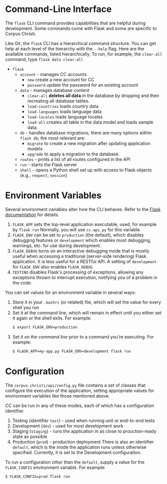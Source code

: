 # Command-Line Interface

The `flask` CLI command provides capabilities that are
helpful during development.
Some commands come with Flask
and some are specific to Corpus Christi.

Like Git, the `flask` CLI has a hierarchical command structure.
You can get help at each level of the hierarchy
with the `--help` flag.
Here are the available commands, 
listed hierarchically.
To run, for example, the `clear-all` command,
type `flask data clear-all`

- `flask`
    - `account` - manages CC accounts
        - `new` create a new account for CC
        - `password` update the password for an existing account
    - `data` - manages database content
        - `clear-all` **deletes all data** in the database by dropping and then recreating all database tables.
        - `load-countries` loads country data
        - `load-languages` loads language data
        - `load-locales` loads language locales
        - `load-all` creates all table in the data model and loads sample data.
    - `db` - handles database migrations; there are many options within `flask db`; the most relevant are:
        - `migrate` to create a new migration after updating application models
        - `upgrade` to apply a migration to the database.    
    - `routes` - prints a list of all routes configured in the API
    - `run` - starts the Flask server
    - `shell` - opens a Python shell set up with access to Flask objects (e.g., `request`, `session`)

# Environment Variables

Several environment variables alter how the CLI behaves.
Refer to the [Flask documentation](http://flask.pocoo.org/docs/1.0/config/)
for details.

1. `FLASK_APP` sets the top-level application executable, used, for example by `flask run`
   Normally, you will use `cc-api.py` for this variable.
1. `FLASK_ENV` can be set to `production` (the default), which disables debugging features
   or `development` which enables most debugging, warnings, etc. for use during development.
1. `FLASK_DEBUG` turns on an interactive debugging mode that is mostly useful when accessing
   a traditional (server-side rendering) Flask application. It is less useful for a RESTful API.
   A setting of `development` for `FLASK_ENV` also enables `FLASK_DEBUG`
1. `TESTING` disables Flask's processing of exceptions, allowing any exceptions thrown
   to interrupt execution, notifying you of a problem in the code.
   
You can set values for an environment variable in several ways:
1. Store it in your `.bashrc` (or related) file, 
   which will set the value for every shell you run
1. Set it at the command line, which will remain in effect
   until you either set it again or the shell exits.
   For example:
   ```bash
   $ export FLASK_ENV=production
   ```
1. Set it _on the command line_ prior to a command you're executing.
   For example:
   ```bash
   $ FLASK_APP=my-app.py FLASK_ENV=development flask run
   ``` 

# Configuration

The `corpus-christi/api/config.py` file contains a set of classes 
that configure the execution of the application,
setting appropriate values for environment variables like those mentioned above.

CC can be run in any of these modes,
each of which has a configuration identifier.
1. Testing (identifier `test`) - used when running unit or end-to-end tests
1. Development (`dev`) - used for most development work
1. Staging (`staging`) - runs the application in as close to prouction-ready state as possible
1. Production (`prod`) - production deployment
There is also an identifier `default`, which is the mode
the application runs unless otherwise specified.
Currently, it is set to the Development configuration.

To run a configuration _other_ than the `default`,
supply a value for the `FLASK_CONFIG` environment variable.
For example:
```bash
$ FLASK_CONFIG=prod flask run
```
